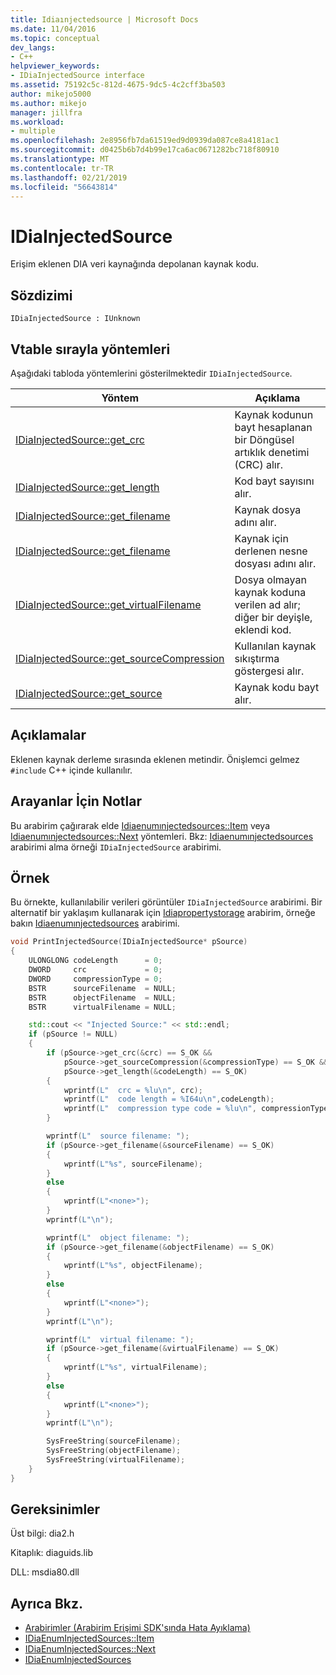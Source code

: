 ```yaml
---
title: Idiaınjectedsource | Microsoft Docs
ms.date: 11/04/2016
ms.topic: conceptual
dev_langs:
- C++
helpviewer_keywords:
- IDiaInjectedSource interface
ms.assetid: 75192c5c-812d-4675-9dc5-4c2cff3ba503
author: mikejo5000
ms.author: mikejo
manager: jillfra
ms.workload:
- multiple
ms.openlocfilehash: 2e8956fb7da61519ed9d0939da087ce8a4181ac1
ms.sourcegitcommit: d0425b6b7d4b99e17ca6ac0671282bc718f80910
ms.translationtype: MT
ms.contentlocale: tr-TR
ms.lasthandoff: 02/21/2019
ms.locfileid: "56643814"
---
```

# <a name="idiainjectedsource"></a>IDiaInjectedSource
Erişim eklenen DIA veri kaynağında depolanan kaynak kodu.

## <a name="syntax"></a>Sözdizimi

```
IDiaInjectedSource : IUnknown
```

## <a name="methods-in-vtable-order"></a>Vtable sırayla yöntemleri
Aşağıdaki tabloda yöntemlerini gösterilmektedir `IDiaInjectedSource`.

|Yöntem|Açıklama|
|------------|-----------------|
|[IDiaInjectedSource::get_crc](../../debugger/debug-interface-access/idiainjectedsource-get-crc.md)|Kaynak kodunun bayt hesaplanan bir Döngüsel artıklık denetimi (CRC) alır.|
|[IDiaInjectedSource::get_length](../../debugger/debug-interface-access/idiainjectedsource-get-length.md)|Kod bayt sayısını alır.|
|[IDiaInjectedSource::get_filename](../../debugger/debug-interface-access/idiainjectedsource-get-filename.md)|Kaynak dosya adını alır.|
|[IDiaInjectedSource::get_filename](../../debugger/debug-interface-access/idiainjectedsource-get-objectfilename.md)|Kaynak için derlenen nesne dosyası adını alır.|
|[IDiaInjectedSource::get_virtualFilename](../../debugger/debug-interface-access/idiainjectedsource-get-virtualfilename.md)|Dosya olmayan kaynak koduna verilen ad alır; diğer bir deyişle, eklendi kod.|
|[IDiaInjectedSource::get_sourceCompression](../../debugger/debug-interface-access/idiainjectedsource-get-sourcecompression.md)|Kullanılan kaynak sıkıştırma göstergesi alır.|
|[IDiaInjectedSource::get_source](../../debugger/debug-interface-access/idiainjectedsource-get-source.md)|Kaynak kodu bayt alır.|

## <a name="remarks"></a>Açıklamalar
Eklenen kaynak derleme sırasında eklenen metindir. Önişlemci gelmez `#include` C++ içinde kullanılır.

## <a name="notes-for-callers"></a>Arayanlar İçin Notlar
Bu arabirim çağırarak elde [Idiaenumınjectedsources::Item](../../debugger/debug-interface-access/idiaenuminjectedsources-item.md) veya [Idiaenumınjectedsources::Next](../../debugger/debug-interface-access/idiaenuminjectedsources-next.md) yöntemleri. Bkz: [Idiaenumınjectedsources](../../debugger/debug-interface-access/idiaenuminjectedsources.md) arabirimi alma örneği `IDiaInjectedSource` arabirimi.

## <a name="example"></a>Örnek
Bu örnekte, kullanılabilir verileri görüntüler `IDiaInjectedSource` arabirimi. Bir alternatif bir yaklaşım kullanarak için [Idiapropertystorage](../../debugger/debug-interface-access/idiapropertystorage.md) arabirim, örneğe bakın [Idiaenumınjectedsources](../../debugger/debug-interface-access/idiaenuminjectedsources.md) arabirimi.

```C++
void PrintInjectedSource(IDiaInjectedSource* pSource)
{
    ULONGLONG codeLength      = 0;
    DWORD     crc             = 0;
    DWORD     compressionType = 0;
    BSTR      sourceFilename  = NULL;
    BSTR      objectFilename  = NULL;
    BSTR      virtualFilename = NULL;

    std::cout << "Injected Source:" << std::endl;
    if (pSource != NULL)
    {
        if (pSource->get_crc(&crc) == S_OK &&
            pSource->get_sourceCompression(&compressionType) == S_OK &&
            pSource->get_length(&codeLength) == S_OK)
        {
            wprintf(L"  crc = %lu\n", crc);
            wprintf(L"  code length = %I64u\n",codeLength);
            wprintf(L"  compression type code = %lu\n", compressionType);
        }

        wprintf(L"  source filename: ");
        if (pSource->get_filename(&sourceFilename) == S_OK)
        {
            wprintf(L"%s", sourceFilename);
        }
        else
        {
            wprintf(L"<none>");
        }
        wprintf(L"\n");

        wprintf(L"  object filename: ");
        if (pSource->get_filename(&objectFilename) == S_OK)
        {
            wprintf(L"%s", objectFilename);
        }
        else
        {
            wprintf(L"<none>");
        }
        wprintf(L"\n");

        wprintf(L"  virtual filename: ");
        if (pSource->get_filename(&virtualFilename) == S_OK)
        {
            wprintf(L"%s", virtualFilename);
        }
        else
        {
            wprintf(L"<none>");
        }
        wprintf(L"\n");

        SysFreeString(sourceFilename);
        SysFreeString(objectFilename);
        SysFreeString(virtualFilename);
    }
}
```

## <a name="requirements"></a>Gereksinimler
Üst bilgi: dia2.h

Kitaplık: diaguids.lib

DLL: msdia80.dll

## <a name="see-also"></a>Ayrıca Bkz.
- [Arabirimler (Arabirim Erişimi SDK'sında Hata Ayıklama)](../../debugger/debug-interface-access/interfaces-debug-interface-access-sdk.md)
- [IDiaEnumInjectedSources::Item](../../debugger/debug-interface-access/idiaenuminjectedsources-item.md)
- [IDiaEnumInjectedSources::Next](../../debugger/debug-interface-access/idiaenuminjectedsources-next.md)
- [IDiaEnumInjectedSources](../../debugger/debug-interface-access/idiaenuminjectedsources.md)
